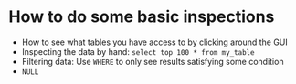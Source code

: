 # How to do some basic inspections

- How to see what tables you have access to by clicking around the GUI
- Inspecting the data by hand: `select top 100 * from my_table`
- Filtering data: Use `WHERE` to only see results satisfying some condition
- `NULL`

